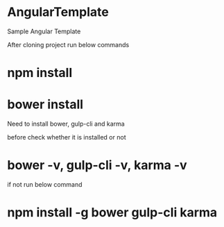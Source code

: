 # AngularTemplate
Sample Angular Template

After cloning project run below commands

# npm install

# bower install

Need to install bower, gulp-cli and karma 

before check whether it is installed or not

# bower -v, gulp-cli -v, karma -v

if not run below command

# npm install -g bower gulp-cli karma
